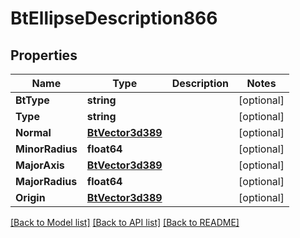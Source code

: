 # BtEllipseDescription866

## Properties

Name | Type | Description | Notes
------------ | ------------- | ------------- | -------------
**BtType** | **string** |  | [optional] 
**Type** | **string** |  | [optional] 
**Normal** | [**BtVector3d389**](BTVector3d-389.md) |  | [optional] 
**MinorRadius** | **float64** |  | [optional] 
**MajorAxis** | [**BtVector3d389**](BTVector3d-389.md) |  | [optional] 
**MajorRadius** | **float64** |  | [optional] 
**Origin** | [**BtVector3d389**](BTVector3d-389.md) |  | [optional] 

[[Back to Model list]](../README.md#documentation-for-models) [[Back to API list]](../README.md#documentation-for-api-endpoints) [[Back to README]](../README.md)


